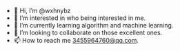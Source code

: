 - 👋 Hi, I’m @wxhnybz
- 👀 I’m interested in who being interested in me.
- 🌱 I’m currently learning algorithm and machine learning.
- 💞️ I’m looking to collaborate on those excellent ones.
- 📫 How to reach me 3455964760@qq.com.

<!---
wxhnybz/wxhnybz is a ✨ special ✨ repository because its `README.md` (this file) appears on your GitHub profile.
You can click the Preview link to take a look at your changes.
--->

